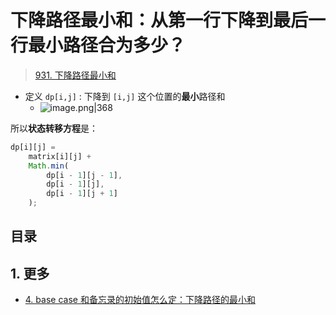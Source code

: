 
# 下降路径最小和：从第一行下降到最后一行最小路径合为多少？


> [931. 下降路径最小和](https://leetcode.cn/problems/minimum-falling-path-sum/)


- 定义 `dp[i,j]` : 下降到 `[i,j]` 这个位置的**最小**路径和 
	- ![image.png|368](https://832-1310531898.cos.ap-beijing.myqcloud.com/736082a26402922ebd21bf34f8136d34.png)

所以**状态转移方程**是：

```javascript
dp[i][j] =
    matrix[i][j] + 
    Math.min(
        dp[i - 1][j - 1], 
        dp[i - 1][j], 
        dp[i - 1][j + 1]
    );
```


## 目录
<!-- toc -->
 ## 1. 更多 

- [4. base case 和备忘录的初始值怎么定：下降路径的最小和](/post/3u9fytxpgb.html)